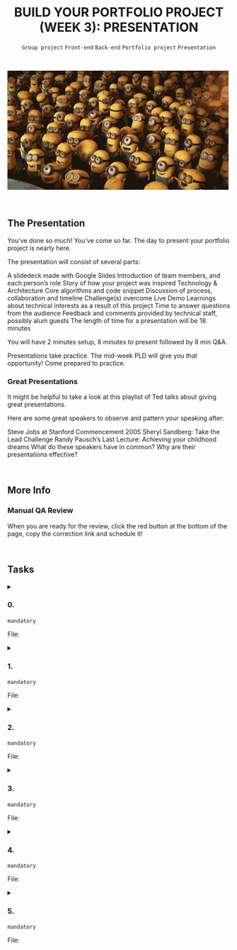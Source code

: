 <h1 align="center"><b>BUILD YOUR PORTFOLIO PROJECT (WEEK 3): PRESENTATION</b></h1>
<div align="center"><code>Group project</code> <code>Front-end</code> <code>Back-end</code> <code>Portfolio project</code> <code>Presentation</code></div>

<br><div align=""><img src="https://github.com/codenvibes/alx-portfolio_project/blob/master/build%20your%20portfolio%20project%20(week%203)%3A%20presentation/images/6b2dc7c5f3fbe330d393.gif"></div>

<br>

## The Presentation
You’ve done so much! You’ve come so far. The day to present your portfolio project is nearly here.

The presentation will consist of several parts:

A slidedeck made with Google Slides
Introduction of team members, and each person’s role
Story of how your project was inspired
Technology & Architecture
Core algorithms and code snippet
Discussion of process, collaboration and timeline
Challenge(s) overcome
Live Demo
Learnings about technical interests as a result of this project
Time to answer questions from the audience
Feedback and comments provided by technical staff, possibly alum guests
The length of time for a presentation will be 18 minutes

You will have 2 minutes setup, 8 minutes to present followed by 8 min Q&A.

Presentations take practice. The mid-week PLD will give you that opportunity! Come prepared to practice.

### Great Presentations
It might be helpful to take a look at this playlist of Ted talks about giving great presentations.

Here are some great speakers to observe and pattern your speaking after:

Steve Jobs at Stanford Commencement 2005
Sheryl Sandberg: Take the Lead Challenge
Randy Pausch’s Last Lecture: Achieving your childhood dreams
What do these speakers have in common? Why are their presentations effective?


<!-- <br>
<hr>
<h3><a href=>Notes</a></h3>
<hr> -->


<br>

## More Info
### Manual QA Review
When you are ready for the review, click the red button at the bottom of the page, copy the correction link and schedule it!

<br>

## Tasks
<details>
<summary>

### 0. 
`mandatory`

File: []()
</summary>


</details>

<details>
<summary>

### 1. 
`mandatory`

File: []()
</summary>


</details>

<details>
<summary>

### 2. 
`mandatory`

File: []()
</summary>


</details>

<details>
<summary>

### 3. 
`mandatory`

File: []()
</summary>


</details>

<details>
<summary>

### 4. 
`mandatory`

File: []()
</summary>


</details>

<details>
<summary>

### 5. 
`mandatory`

File: []()
</summary>


</details>

